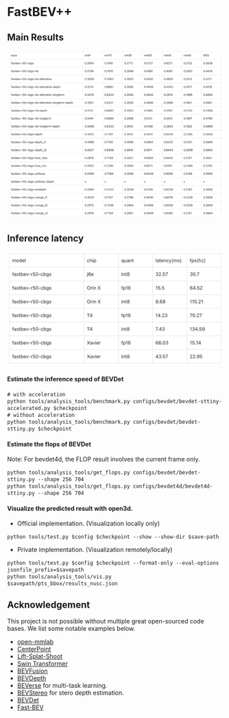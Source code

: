 # FastBEV++

## Main Results

![](./resources/fastbev++_exps.jpg)

## Inference latency
![](./resources/fastbev++_latency.jpg)
#### Estimate the inference speed of BEVDet
```shell
# with acceleration
python tools/analysis_tools/benchmark.py configs/bevdet/bevdet-sttiny-accelerated.py $checkpoint
# without acceleration
python tools/analysis_tools/benchmark.py configs/bevdet/bevdet-sttiny.py $checkpoint
```
#### Estimate the flops of BEVDet
Note: For bevdet4d, the FLOP result involves the current frame only.  
```shell
python tools/analysis_tools/get_flops.py configs/bevdet/bevdet-sttiny.py --shape 256 704
python tools/analysis_tools/get_flops.py configs/bevdet4d/bevdet4d-sttiny.py --shape 256 704
```
#### Visualize the predicted result with open3d.
* Official implementation. (Visualization locally only)
```shell
python tools/test.py $config $checkpoint --show --show-dir $save-path
```
* Private implementation. (Visualization remotely/locally)
```shell
python tools/test.py $config $checkpoint --format-only --eval-options jsonfile_prefix=$savepath
python tools/analysis_tools/vis.py $savepath/pts_bbox/results_nusc.json
```
## Acknowledgement

This project is not possible without multiple great open-sourced code bases. We list some notable examples below.

- [open-mmlab](https://github.com/open-mmlab)
- [CenterPoint](https://github.com/tianweiy/CenterPoint)
- [Lift-Splat-Shoot](https://github.com/nv-tlabs/lift-splat-shoot)
- [Swin Transformer](https://github.com/microsoft/Swin-Transformer)
- [BEVFusion](https://github.com/mit-han-lab/bevfusion)
- [BEVDepth](https://github.com/Megvii-BaseDetection/BEVDepth)
- [BEVerse](https://github.com/zhangyp15/BEVerse)  for multi-task learning.
- [BEVStereo](https://github.com/Megvii-BaseDetection/BEVStereo)  for stero depth estimation.
- [BEVDet](https://github.com/HuangJunJie2017/BEVDet)
- [Fast-BEV](https://github.com/Sense-GVT/Fast-BEV)
